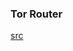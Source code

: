 ### Tor Router
[src](https://www.alexanderjsingleton.com/how-to-make-a-tor-router-with-the-raspberry-pi-3/)

